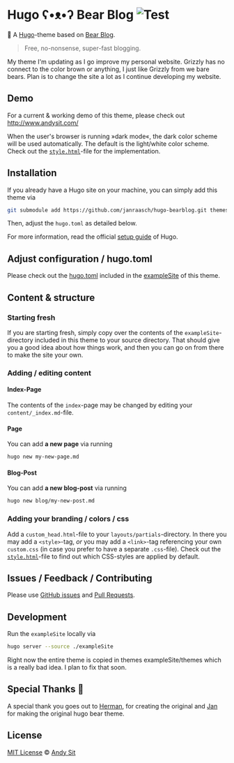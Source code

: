 # Hugo ʕ•ᴥ•ʔ Bear Blog ![Test](https://github.com/janraasch/hugo-bearblog/workflows/CI/badge.svg?branch=master&event=push)



🧸 A [Hugo](https://gohugo.io/)-theme based on [Bear Blog](https://bearblog.dev).

> Free, no-nonsense, super-fast blogging.

My theme I'm updating as I go improve my personal website. Grizzly has no connect to the color brown or anything, I just like Grizzly from we bare bears. Plan is to change the site a lot as I continue developing my website.

## Demo

For a current & working demo of this theme, please check out http://www.andysit.com/


When the user's browser is running »dark mode«, the dark color scheme will be used automatically. The default is the light/white color scheme. Check out the [`style.html`](https://github.com/janraasch/hugo-bearblog/blob/master/layouts/partials/style.html)-file for the implementation.

## Installation

If you already have a Hugo site on your machine, you can simply add this theme via

```bash
git submodule add https://github.com/janraasch/hugo-bearblog.git themes/hugo-bearblog
```

Then, adjust the `hugo.toml` as detailed below.

For more information, read the official [setup guide][hugo-setup-guide] of Hugo.

## Adjust configuration / hugo.toml

Please check out the [hugo.toml](https://github.com/janraasch/hugo-bearblog/blob/master/exampleSite/hugo.toml) included in the [exampleSite](https://github.com/janraasch/hugo-bearblog/tree/master/exampleSite) of this theme.

## Content & structure

### Starting fresh

If you are starting fresh, simply copy over the contents of the `exampleSite`-directory included in this theme to your source directory. That should give you a good idea about how things work, and then you can go on from there to make the site your own.

### Adding / editing content

#### Index-Page

The contents of the `index`-page may be changed by editing your `content/_index.md`-file.

#### Page

You can add **a new page** via running

```bash
hugo new my-new-page.md
```

#### Blog-Post

You can add **a new blog-post** via running

```bash
hugo new blog/my-new-post.md
```

### Adding your branding / colors / css

Add a `custom_head.html`-file to your `layouts/partials`-directory. In there you may add a `<style>`-tag, *or* you may add a `<link>`-tag referencing your own `custom.css` (in case you prefer to have a separate `.css`-file). Check out the [`style.html`](https://github.com/janraasch/hugo-bearblog/blob/master/layouts/partials/style.html)-file to find out which CSS-styles are applied by default.

## Issues / Feedback / Contributing
Please use [GitHub issues](https://github.com/janraasch/hugo-bearblog/issues) and [Pull Requests](https://github.com/janraasch/hugo-bearblog/pulls).

## Development
Run the `exampleSite` locally via

```bash
hugo server --source ./exampleSite
```
Right now the entire theme is copied in themes exampleSite/themes which is a really bad idea. I plan to fix that soon.

## Special Thanks 🎁

A special thank you goes out to [Herman](https://herman.bearblog.dev), for creating the original and [Jan](https://github.com/janraasch/hugo-bearblog) for making the original hugo bear theme.

## License
[MIT License](http://en.wikipedia.org/wiki/MIT_License) © [Andy Sit](http://www.andysit.com/)

[hugo-setup-guide]: https://gohugo.io/getting-started/installing
